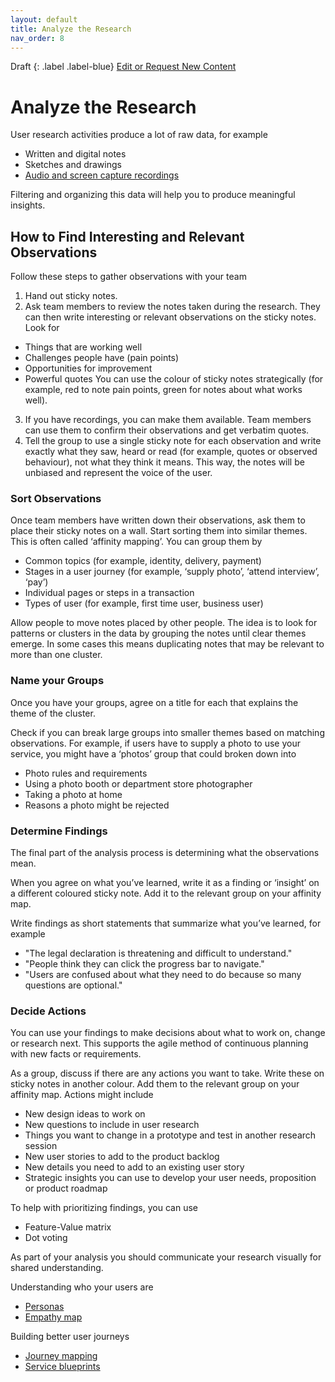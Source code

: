 ```yaml
---
layout: default
title: Analyze the Research
nav_order: 8
---
```


Draft
{: .label .label-blue}
[Edit or Request New Content](https://github.com/bcgov/user-research-guide/issues/new/choose)

# Analyze the Research

User research activities produce a lot of raw data, for example

- Written and digital notes
- Sketches and drawings
- [Audio and screen capture recordings](https://bcgov.github.io/user-research-guide/conduct-research.html#record-the-session)

Filtering and organizing this data will help you to produce meaningful insights.

## How to Find Interesting and Relevant Observations

Follow these steps to gather observations with your team

1. Hand out sticky notes.
2. Ask team members to review the notes taken during the research. They can then write interesting or relevant observations on the sticky notes. Look for
  - Things that are working well
  - Challenges people have (pain points)
  - Opportunities for improvement
  - Powerful quotes
You can use the colour of sticky notes strategically (for example, red to note pain points, green for notes about what works well).
3. If you have recordings, you can make them available. Team members can use them to confirm their observations and get verbatim quotes.
4. Tell the group to use a single sticky note for each observation and write exactly what they saw, heard or read (for example, quotes or observed behaviour), not what they think it means. This way, the notes will be unbiased and represent the voice of the user.

### Sort Observations

Once team members have written down their observations, ask them to place their sticky notes on a wall. Start sorting them into similar themes. This is often called ‘affinity mapping’. You can group them by

- Common topics (for example, identity, delivery, payment)
- Stages in a user journey (for example, ‘supply photo’, ‘attend interview’, ‘pay’)
- Individual pages or steps in a transaction
- Types of user (for example, first time user, business user)

Allow people to move notes placed by other people. The idea is to look for patterns or clusters in the data by grouping the notes until clear themes emerge. In some cases this means duplicating notes that may be relevant to more than one cluster.

### Name your Groups

Once you have your groups, agree on a title for each that explains the theme of the cluster.

Check if you can break large groups into smaller themes based on matching observations. For example, if users have to supply a photo to use your service, you might have a ‘photos’ group that could broken down into

- Photo rules and requirements
- Using a photo booth or department store photographer
- Taking a photo at home
- Reasons a photo might be rejected

### Determine Findings

The final part of the analysis process is determining what the observations mean.

When you agree on what you’ve learned, write it as a finding or ‘insight’ on a different coloured sticky note. Add it to the relevant group on your affinity map.

Write findings as short statements that summarize what you’ve learned, for example

- "The legal declaration is threatening and difficult to understand."
- "People think they can click the progress bar to navigate."
- "Users are confused about what they need to do because so many questions are optional."

### Decide Actions

You can use your findings to make decisions about what to work on, change or research next. This supports the agile method of continuous planning with new facts or requirements.

As a group, discuss if there are any actions you want to take. Write these on sticky notes in another colour. Add them to the relevant group on your affinity map. Actions might include

- New design ideas to work on
- New questions to include in user research
- Things you want to change in a prototype and test in another research session
- New user stories to add to the product backlog
- New details you need to add to an existing user story
- Strategic insights you can use to develop your user needs, proposition or product roadmap

To help with prioritizing findings, you can use

- Feature-Value matrix
- Dot voting

As part of your analysis you should communicate your research visually for shared understanding.

Understanding who your users are
- [Personas](https://www2.gov.bc.ca/gov/content/governments/services-for-government/service-experience-digital-delivery/service-design/methods-and-tools/document-and-visualize/persona)
- [Empathy map](https://www2.gov.bc.ca/gov/content/governments/services-for-government/service-experience-digital-delivery/service-design/methods-and-tools/document-and-visualize/empathy-map)

Building better user journeys
- [Journey mapping](https://www2.gov.bc.ca/gov/content/governments/services-for-government/service-experience-digital-delivery/service-design/methods-and-tools/document-and-visualize/journey-map)
- [Service blueprints](https://www2.gov.bc.ca/gov/content/governments/services-for-government/service-experience-digital-delivery/service-design/methods-and-tools/document-and-visualize/service-blueprint)
